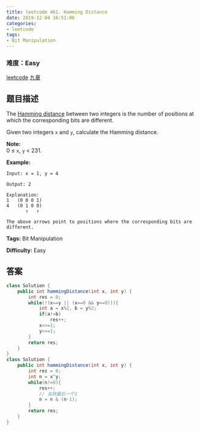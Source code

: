 ```yaml
---
title: leetcode 461. Hamming Distance
date: 2019-12-04 16:51:06
categories:
- leetcode
tags:
- Bit Manipulation
---
```

### 难度：Easy

<a href="https://leetcode.com/problems/hamming-distance/">leetcode</a>
<a href="https://www.jiuzhang.com/solution/hamming-distance/">九章</a>
## 题目描述
The [Hamming distance](https://en.wikipedia.org/wiki/Hamming_distance) between
two integers is the number of positions at which the corresponding bits are
different.

Given two integers `x` and `y`, calculate the Hamming distance.

**Note:**  
0 ≤ `x`, `y` < 231.

**Example:**
        
    Input: x = 1, y = 4
    
    Output: 2
    
    Explanation:
    1   (0 0 0 1)
    4   (0 1 0 0)
           ↑   ↑
    
    The above arrows point to positions where the corresponding bits are different.
    


**Tags:** Bit Manipulation

**Difficulty:** Easy
## 答案
<!--more-->
```java
class Solution {
    public int hammingDistance(int x, int y) {
        int res = 0;
        while(!(x==y || (x==0 && y==0))){
            int a = x%2, b = y%2;
            if(a!=b)
                res++;
            x>>=1;
            y>>=1;
        }
        return res;
    }
}
class Solution {
    public int hammingDistance(int x, int y) {
        int res = 0;
        int n = x^y;
        while(n!=0){
            res++;
            // 去除最后一个1
            n = n & (n-1);
        }
        return res;
    }
}
```
